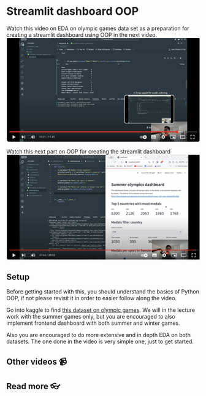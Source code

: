 # Streamlit dashboard OOP 

Watch this video on EDA on olympic games data set as a preparation for creating a streamlit dashboard using OOP in the next video.
[![EDA on olympic games data set ](https://github.com/kokchun/assets/blob/main/oop_advanced/eda_olympic_games.png?raw=true)](https://youtu.be/qZ1Ib5H9tJY)

Watch this next part on OOP for creating the streamlit dashboard
[![OOP streamlit dashboard](https://github.com/kokchun/assets/blob/main/oop_advanced/olympic_games_streamlit_oop.png?raw=true)](https://youtu.be/hocYlT4ixsU)


## Setup 

Before getting started with this, you should understand the basics of Python OOP, if not please revisit it in order to easier follow along the video.

Go into kaggle to find [this dataset on olympic games](https://www.kaggle.com/datasets/nitishsharma01/olympics-124-years-datasettill-2020?resource=download). We will in the lecture work with the summer games only, but you are encouraged to also implement frontend dashboard with both summer and winter games.  

Also you are encouraged to do more extensive and in depth EDA on both datasets. The one done in the video is very simple one, just to get started. 

## Other videos :video_camera:


## Read more :eyeglasses:

